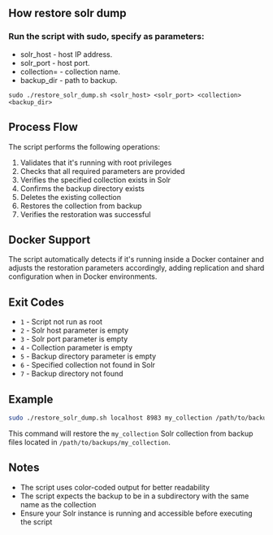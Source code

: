 ## How restore solr dump

### Run the script with sudo, specify as parameters:
* solr_host - host IP address.
* solr_port - host port.
* collection= - collection name.  
* backup_dir - path to backup.

`sudo ./restore_solr_dump.sh <solr_host> <solr_port> <collection> <backup_dir>`

## Process Flow
The script performs the following operations:
1. Validates that it's running with root privileges
2. Checks that all required parameters are provided
3. Verifies the specified collection exists in Solr
4. Confirms the backup directory exists
5. Deletes the existing collection
6. Restores the collection from backup
7. Verifies the restoration was successful

## Docker Support
The script automatically detects if it's running inside a Docker container and adjusts the restoration parameters accordingly, adding replication and shard configuration when in Docker environments.

## Exit Codes
- `1` - Script not run as root
- `2` - Solr host parameter is empty
- `3` - Solr port parameter is empty
- `4` - Collection parameter is empty
- `5` - Backup directory parameter is empty
- `6` - Specified collection not found in Solr
- `7` - Backup directory not found

## Example
```bash
sudo ./restore_solr_dump.sh localhost 8983 my_collection /path/to/backups
```

This command will restore the `my_collection` Solr collection from backup files located in `/path/to/backups/my_collection`.

## Notes
- The script uses color-coded output for better readability
- The script expects the backup to be in a subdirectory with the same name as the collection
- Ensure your Solr instance is running and accessible before executing the script